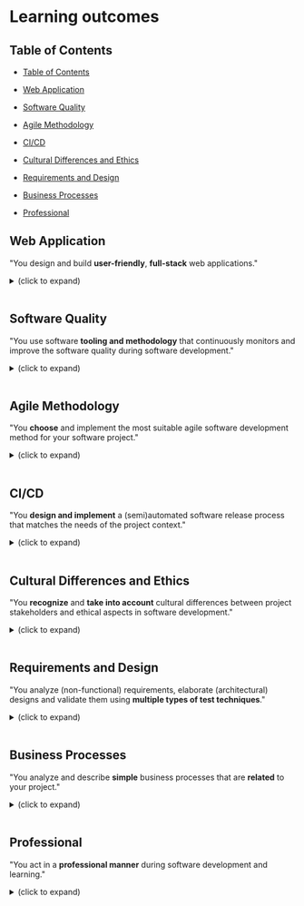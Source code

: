 # Learning outcomes

## Table of Contents

- [Table of Contents](#table-of-contents)

- [Web Application](#web-application)

- [Software Quality](#software-quality)

- [Agile Methodology](#agile-methodology)

- [CI/CD](#cicd)

- [Cultural Differences and Ethics](#cultural-differences-and-ethics)

- [Requirements and Design](#requirements-and-design)

- [Business Processes](#business-processes)

- [Professional](#professional)

## Web Application

"You design and build **user-friendly**, **full-stack** web applications."

<details>

<summary>(click to expand)</summary>

<table>

<tr>

<th>Keyword</th>

<th>Explanation</th>

</tr>

<tr>

<td>User Friendly</td>

<td>You apply best practices when creating user interfaces and basic user experience testing and development techniques.</td>

</tr>

<tr>

<td>Full-stack</td>

<td>You design and build a full stack application using a commonly accepted front end Javascript framework and back end application implementing relevant communication protocols, persistence of data by usage of ORM and addressing asynchronous communication issues.</td>

</table>

</details>

<br />

## Software Quality

"You use software **tooling and methodology** that continuously monitors and improve the software quality during software development."

<details>

<summary>(click to expand)</summary>

<table>

<tr>

<th>Keyword</th>

<th>Explanation</th>

</tr>

<tr>

<td>Tooling and methodology</td>

<td>Carry out, monitor and report on unit integration, regression and system tests, with attention for security and performance aspects, as well as applying static code analysis and code reviews.</td>

</tr>

</table>

</details>

<br />

## Agile Methodology

"You **choose** and implement the most suitable agile software development method for your software project."

<details>

<summary>(click to expand)</summary>

<table>

<tr>

<th>Keyword</th>

<th>Explanation</th>

</tr>

<tr>

<td>Choose</td>

<td>You are aware of the most popular agile methods and their underlying agile principles. Your choice of a method is motivated and based on well-defined selection criteria and context analyses.</td>

</tr>

</table>

</details>

<br />

## CI/CD

"You **design and implement** a (semi)automated software release process that matches the needs of the project context."

<details>

<summary>(click to expand)</summary>

<table>

<tr>

<th>Keyword</th>

<th>Explanation</th>

</tr>

<tr>

<td>Design and implement</td>

<td>You design a release process and implement a continuous integration and deployment solution (using e.g. Gitlab CI and Docker).</td>

</tr>

</table>

</details>

<br />

## Cultural Differences and Ethics

"You **recognize** and **take into account** cultural differences between project stakeholders and ethical aspects in software development."

<details>

<summary>(click to expand)</summary>

<table>

<tr>

<th>Keyword</th>

<th>Explanation</th>

</tr>

<tr>

<td>Recognize</td>

<td>Recognition is based on theoretically substantiated awareness of cultural differences and ethical aspects in software engineering.</td>

</tr>

<tr>

<td>Take into account</td>

<td>Adapt your communication, working, and behavior styles to reflect project stakeholders from different cultures. Address one of the standard Programming Ethical Guidelines (e.g., ACM Code of Ethics and Professional Conduct) in your work.</td>

</tr>

</table>

</details>

<br />

## Requirements and Design

"You analyze (non-functional) requirements, elaborate (architectural) designs and validate them using **multiple types of test techniques**."

<details>

<summary>(click to expand)</summary>

<table>

<tr>

<th>Keyword</th>

<th>Explanation</th>

</tr>

<tr>

<td>Multiple types of test techniques</td>

<td>You apply user acceptance testing and stakeholder feedback to validate the quality of the requirements. You evaluate the quality of the design (e.g., by testing or prototyping) taking into account the formulated quality properties like security and performance.</td>

</tr>

</table>

</details>

<br />

## Business Processes

"You analyze and describe **simple** business processes that are **related** to your project."

<details>

<summary>(click to expand)</summary>

<table>

<tr>

<th>Keyword</th>

<th>Explanation</th>

</tr>

<tr>

<td>Simple</td>

<td> Involving stakeholders, predominantly sequential processes with one or two alternative paths.</td>

</tr>

<tr>

<td>Related</td>

<td>Business processes during which the software that you are developing will be used (business processes that the software must support by fully or partially automating them).</td>

</tr>

<tr>

<td></td>

<td>or</td>

</tr>

<tr>

<td></td>

<td>Business processes needed for the success of your software development project (e.g. product release, market release, financial assurance).</td>

</tr>

</table>

</details>

<br />

## Professional

"You act in a **professional manner** during software development and learning."

<details>

<summary>(click to expand)</summary>

<table>

<tr>

<th>Keyword</th>

<th>Explanation</th>

</tr>

<tr>

<td>Professional manner</td>

<td>You develop software as a team effort according to a prescribed software methodology and following team agreements. You are able to track your work progress and communicate your progress with the team. You actively ask and apply feedback from stakeholders and advise them on the most optimal technical and design (architectural) solutions. You choose and substantiate solutions for a given problem.</td>

</tr>

</table>

</details>

<br />